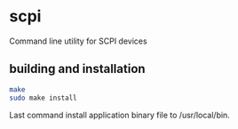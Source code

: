 # scpi

Command line utility for SCPI devices

## building and installation
```bash
make
sudo make install 
```
Last command install application binary file to /usr/local/bin. 
